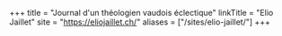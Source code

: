 +++
title = "Journal d'un théologien vaudois éclectique"
linkTitle = "Elio Jaillet"
site = "https://eliojaillet.ch/"
aliases = ["/sites/elio-jaillet/"]
+++
